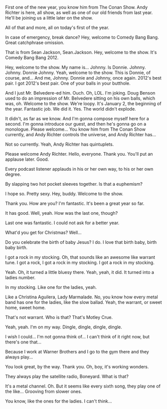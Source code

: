 First one of the new year, you know him from The Conan Show. Andy Richter is here, all show, as well as one of our old friends from last year. He'll be joining us a little later on the show.

All of that and more, all on today's first of the year.

In case of emergency, break dance? Hey, welcome to Comedy Bang Bang. Great catchphrase omission.

That is from Sean Jackson, Sean.Jackson. Hey, welcome to the show. It's Comedy Bang Bang 2012.

Hey, welcome to the show. My name is... Johnny. Is Donnie. Johnny. Johnny. Donnie Johnny. Yeah, welcome to the show. This is Donnie, of course, and... And me, Johnny. Donnie and Johnny, once again. 2012's best pair. I got 2012's best pair. One of your balls in your butthole.

And I just Mr. Belvedere-ed him. Ouch. Oh, LOL. I'm joking. Doug Benson used to do an impression of Mr. Belvedere sitting on his own balls, which was, oh. Welcome to the show. We're loopy. It's January 2, the beginning of the year. Fantastic job. We did it. Yes. The world didn't explode.

It didn't, as far as we know. And I'm gonna compose myself here for a second. I'm gonna introduce our guest, and then he's gonna go on a monologue. Please welcome... You know him from The Conan Show currently, and Andy Richter controls the universe, and Andy Richter has...

Not so currently. Yeah, Andy Richter has quintuplets.

Please welcome Andy Richter. Hello, everyone. Thank you. You'll put an applause later. Good.

Every podcast listener applauds in his or her own way, to his or her own degree.

By slapping two hot pocket sleeves together. Is that a euphemism?

I hope so. Pretty sexy. Hey, buddy. Welcome to the show.

Thank you. How are you? I'm fantastic. It's been a great year so far.

It has good. Well, yeah. How was the last one, though?

Last one was fantastic. I could not ask for a better year.

What'd you get for Christmas? Well...

Do you celebrate the birth of baby Jesus? I do. I love that birth baby, birth baby birth.

I got a rock in my stocking. Oh, that sounds like an awesome like warrant tune. I got a rock, I got a rock in my stocking. I got a rock in my stocking.

Yeah. Oh, it turned a little bluesy there. Yeah, yeah, it did. It turned into a ladies number.

In my stocking. Like one for the ladies, yeah.

Like a Christina Aguilera, Lady Marmalade. No, you know how every metal band has one for the ladies, like the slow ballad. Yeah, the warrant, or sweet home, sweet home.

That's not warrant. Who is that? That's Motley Crue.

Yeah, yeah. I'm on my way. Dingle, dingle, dingle, dingle.

I wish I could... I'm not gonna think of... I can't think of it right now, but there's one that...

Because I work at Warner Brothers and I go to the gym there and they always play...

You look great, by the way. Thank you. Oh, boy, it's working wonders.

They always play the satellite radio, Boneyard. What is that?

It's a metal channel. Oh. But it seems like every sixth song, they play one of the like... Grooving from slower ones.

You know, like the ones for the ladies. I can't think...
